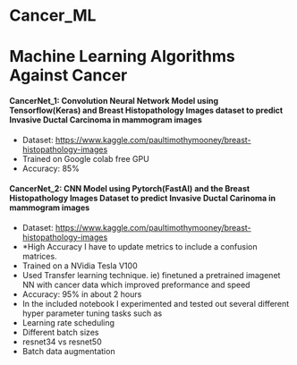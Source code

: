 # Cancer_ML
# Machine Learning Algorithms Against Cancer

#### CancerNet_1: Convolution Neural Network Model using Tensorflow(Keras) and Breast Histopathology Images dataset to predict Invasive Ductal Carcinoma in mammogram images
- Dataset: https://www.kaggle.com/paultimothymooney/breast-histopathology-images
- Trained on Google colab free GPU
- Accuracy: 85%

#### CancerNet_2: CNN Model using Pytorch(FastAI) and the Breast Histopathology Images Dataset to predict Invasive Ductal Carinoma in mammogram images
- Dataset: https://www.kaggle.com/paultimothymooney/breast-histopathology-images
- *High Accuracy I have to update metrics to include a confusion matrices.
- Trained on a NVidia Tesla V100
- Used Transfer learning technique. ie) finetuned a pretrained imagenet NN with cancer data which improved preformance and speed
- Accuracy: 95% in about 2 hours
- In the included notebook I experimented and tested out several different hyper parameter tuning tasks such as
- Learning rate scheduling
- Different batch sizes
- resnet34 vs resnet50
- Batch data augmentation 



